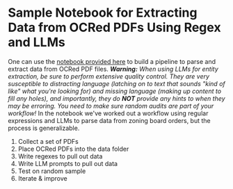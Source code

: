 # Sample Notebook for Extracting Data from OCRed PDFs Using Regex and LLMs

One can use the [notebook provided here](https://github.com/SuffolkLITLab/entity_extraction/blob/main/PDF%20Entity%20Extraction%20with%20Regex%20and%20LLMs.ipynb) to build a pipeline to parse and extract data from OCRed PDF files. _**Warning:** When using LLMs for entity extraction, be sure to perform extensive quality control. They are very susceptible to distracting language (latching on to text that sounds "kind of like" what you're looking for) and missing language (making up content to fill any holes), and importantly, they do **NOT** provide any hints to when they may be erroring. You need to make sure random audits are part of your workflow!_ In the notebook we've worked out a workflow using regular expressions and LLMs to parse data from zoning board orders, but the process is generalizable.

1. Collect a set of PDFs
2. Place OCRed PDFs into the data folder
3. Write regexes to pull out data
4. Write LLM prompts to pull out data
5. Test on random sample
6. Iterate & improve


